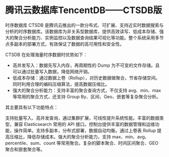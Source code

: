 # 腾讯云数据库TencentDB——CTSDB版
时序数据库 CTSDB 是腾讯云推出的一款分布式、可扩展、支持近实时数据搜索与分析的时序数据库。该数据库为非关系型数据库，提供高效读写、低成本存储、强大的聚合分析能力、实例监控以及数据查询结果可视化等功能。整个系统采用多节点多副本的部署方式，有效保证了数据的高可用性和安全性。

CTSDB 在处理海量时序数据时优势如下：
* 高并发写入：数据先写入内存，再周期性的 Dump 为不可变的文件存储。且可以通过批量写入数据，降低网络开销。
* 低成本存储：通过数据上卷（Rollup），对历史数据做聚合，节省存储空间。同时利用合理的编码压缩算法，提高数据压缩比。
* 强大的聚合分析能力：支持丰富的聚合查询方式，不仅支持 avg、min、max 等常用的聚合方式，还支持 Group By、区间、Geo、嵌套等复杂聚合分析。

其主要具有以下功能特点：

支持批量写入、高并发查询，通过集群扩展，可线性提升系统性能。丰富的数据类型，兼容 Elasticsearch 常用的 API 接口。控制台提供丰富的数据管理和运维功能，操作简单。支持多副本，分布式部署，数据自动均衡。通过上卷表 Rollup 提高压缩比，降低存储成本。强大的聚合分析能力，支持 max、min、avg、percentile、sum、count 等常用聚合。复杂的脚本聚合、时间区间聚合、GEO 聚合和嵌套聚合等。

